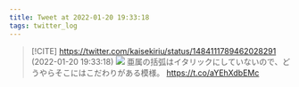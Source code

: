 ```yaml
---
title: Tweet at 2022-01-20 19:33:18
tags: twitter_log
---
```


> [!CITE] https://twitter.com/kaisekiriu/status/1484111789462028291 (2022-01-20 19:33:18)
> ![](https://twitter.com/kaisekiriu/status/1484111789462028291)
> 亜属の括弧はイタリックにしていないので、どうやらそこにはこだわりがある模様。 https://t.co/aYEhXdbEMc
